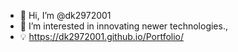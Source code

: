 - 👋 Hi, I’m @dk2972001
- 👀 I’m interested in innovating newer technologies.,
- 💡 https://dk2972001.github.io/Portfolio/

<!---
dk2972001/dk2972001 is a ✨ special ✨ repository because its `README.md` (this file) appears on your GitHub profile.
You can click the Preview link to take a look at your changes.
--->
